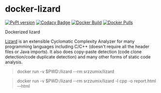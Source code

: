 # docker-lizard

[![PyPI version](https://badge.fury.io/py/lizard.svg)](https://badge.fury.io/py/lizard)
[![Codacy Badge](https://api.codacy.com/project/badge/Grade/18696a623d6b4b54be2e2c22a507836b)](https://app.codacy.com/manual/srz-zumix/docker-lizard?utm_source=github.com&utm_medium=referral&utm_content=srz-zumix/docker-lizard&utm_campaign=Badge_Grade_Settings)
[![Docker Build](https://github.com/srz-zumix/docker-lizard/actions/workflows/docker-build.yml/badge.svg)](https://github.com/srz-zumix/docker-lizard/actions/workflows/docker-build.yml)
[![Docker Pulls](https://img.shields.io/docker/pulls/srzzumix/lizard)](https://hub.docker.com/r/srzzumix/lizard)

Dockerized lizard

[Lizard](https://github.com/terryyin/lizard) is an extensible Cyclomatic Complexity Analyzer for many programming languages including C/C++ (doesn't require all the header files or Java imports). It also does copy-paste detection (code clone detection/code duplicate detection) and many other forms of static code analysis.

> docker run -v $PWD:/lizard --rm srzzumix/lizard

> docker run -v $PWD:/lizard --rm srzzumix/lizard -l cpp -o report.html --html

